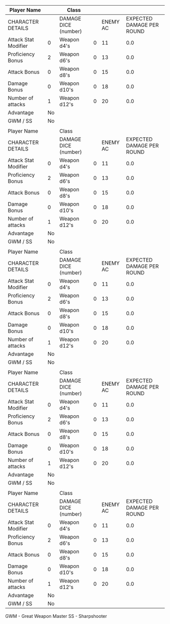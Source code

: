 
| Player Name          |     | Class                |     |          |                           |
| -------------------- | --- | -------------------- | --- | -------- | ------------------------- |
| CHARACTER DETAILS    |     | DAMAGE DICE (number) |     | ENEMY AC | EXPECTED DAMAGE PER ROUND |
| Attack Stat Modifier | 0   | Weapon d4's          | 0   | 11       | 0.0                       |
| Proficiency Bonus    | 2   | Weapon d6's          | 0   | 13       | 0.0                       |
| Attack Bonus         | 0   | Weapon d8's          | 0   | 15       | 0.0                       |
| Damage Bonus         | 0   | Weapon d10's         | 0   | 18       | 0.0                       |
| Number of attacks    | 1   | Weapon d12's         | 0   | 20       | 0.0                       |
| Advantage            | No  |                      |     |          |                           |
| GWM / SS             | No  |                      |     |          |                           |
|                      |     |                      |     |          |                           |
| Player Name          |     | Class                |     |          |                           |
| CHARACTER DETAILS    |     | DAMAGE DICE (number) |     | ENEMY AC | EXPECTED DAMAGE PER ROUND |
| Attack Stat Modifier | 0   | Weapon d4's          | 0   | 11       | 0.0                       |
| Proficiency Bonus    | 2   | Weapon d6's          | 0   | 13       | 0.0                       |
| Attack Bonus         | 0   | Weapon d8's          | 0   | 15       | 0.0                       |
| Damage Bonus         | 0   | Weapon d10's         | 0   | 18       | 0.0                       |
| Number of attacks    | 1   | Weapon d12's         | 0   | 20       | 0.0                       |
| Advantage            | No  |                      |     |          |                           |
| GWM / SS             | No  |                      |     |          |                           |
|                      |     |                      |     |          |                           |
| Player Name          |     | Class                |     |          |                           |
| CHARACTER DETAILS    |     | DAMAGE DICE (number) |     | ENEMY AC | EXPECTED DAMAGE PER ROUND |
| Attack Stat Modifier | 0   | Weapon d4's          | 0   | 11       | 0.0                       |
| Proficiency Bonus    | 2   | Weapon d6's          | 0   | 13       | 0.0                       |
| Attack Bonus         | 0   | Weapon d8's          | 0   | 15       | 0.0                       |
| Damage Bonus         | 0   | Weapon d10's         | 0   | 18       | 0.0                       |
| Number of attacks    | 1   | Weapon d12's         | 0   | 20       | 0.0                       |
| Advantage            | No  |                      |     |          |                           |
| GWM / SS             | No  |                      |     |          |                           |
|                      |     |                      |     |          |                           |
| Player Name          |     | Class                |     |          |                           |
| CHARACTER DETAILS    |     | DAMAGE DICE (number) |     | ENEMY AC | EXPECTED DAMAGE PER ROUND |
| Attack Stat Modifier | 0   | Weapon d4's          | 0   | 11       | 0.0                       |
| Proficiency Bonus    | 2   | Weapon d6's          | 0   | 13       | 0.0                       |
| Attack Bonus         | 0   | Weapon d8's          | 0   | 15       | 0.0                       |
| Damage Bonus         | 0   | Weapon d10's         | 0   | 18       | 0.0                       |
| Number of attacks    | 1   | Weapon d12's         | 0   | 20       | 0.0                       |
| Advantage            | No  |                      |     |          |                           |
| GWM / SS             | No  |                      |     |          |                           |
|                      |     |                      |     |          |                           |
| Player Name          |     | Class                |     |          |                           |
| CHARACTER DETAILS    |     | DAMAGE DICE (number) |     | ENEMY AC | EXPECTED DAMAGE PER ROUND |
| Attack Stat Modifier | 0   | Weapon d4's          | 0   | 11       | 0.0                       |
| Proficiency Bonus    | 2   | Weapon d6's          | 0   | 13       | 0.0                       |
| Attack Bonus         | 0   | Weapon d8's          | 0   | 15       | 0.0                       |
| Damage Bonus         | 0   | Weapon d10's         | 0   | 18       | 0.0                       |
| Number of attacks    | 1   | Weapon d12's         | 0   | 20       | 0.0                       |
| Advantage            | No  |                      |     |          |                           |
| GWM / SS             | No  |                      |     |          |                           |
GWM - Great Weapon Master
SS - Sharpshooter




